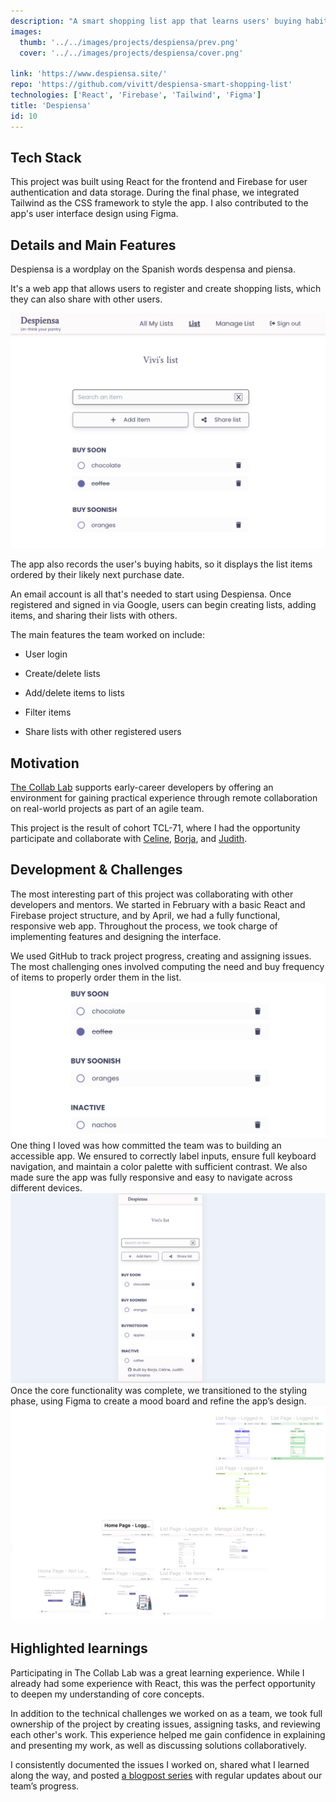 ```yaml
---
description: "A smart shopping list app that learns users' buying habits and helps them remember what they are likely to need to buy on their next trip to the store."
images: 
  thumb: '../../images/projects/despiensa/prev.png'
  cover: '../../images/projects/despiensa/cover.png'

link: 'https://www.despiensa.site/'
repo: 'https://github.com/vivitt/despiensa-smart-shopping-list'
technologies: ['React', 'Firebase', 'Tailwind', 'Figma']
title: 'Despiensa'
id: 10
---
```



## Tech Stack
This project was built using React for the frontend and Firebase for user authentication and data storage. During the final phase, we integrated Tailwind as the CSS framework to style the app. I also contributed to the app's user interface design using Figma.

## Details and Main Features
Despiensa is a wordplay on the Spanish words despensa and piensa.

It's a web app that allows users to register and create shopping lists, which they can also share with other users.

![](../../images/projects/despiensa/desktop.png)

The app also records the user's buying habits, so it displays the list items ordered by their likely next purchase date.

An email account is all that's needed to start using Despiensa. Once registered and signed in via Google, users can begin creating lists, adding items, and sharing their lists with others. 

The main features the team worked on include:

- User login

- Create/delete lists

- Add/delete items to lists

- Filter items

- Share lists with other registered users


## Motivation
[The Collab Lab](https://the-collab-lab.codes/) supports early-career developers by offering an environment for gaining practical experience through remote collaboration on real-world projects as part of an agile team.

This project is the result of cohort TCL-71, where I had the opportunity participate and collaborate with [Celine](https://github.com/ocsiddisco), [Borja](https://github.com/borjaMarti), and [Judith](https://github.com/BikeMouse).

## Development & Challenges
The most interesting part of this project was collaborating with other developers and mentors. We started in February with a basic React and Firebase project structure, and by April, we had a fully functional, responsive web app. Throughout the process, we took charge of implementing features and designing the interface.

We used GitHub to track project progress, creating and assigning issues.
The most challenging ones involved computing the need and buy frequency of items to properly order them in the list.
![](../../images/projects/despiensa/list.png)
One thing I loved was how committed the team was to building an accessible app. We ensured to correctly label inputs, ensure full keyboard navigation, and maintain a color palette with sufficient contrast.
We also made sure the app was fully responsive and easy to navigate across different devices.
![](../../images/projects/despiensa/mobile.png)
Once the core functionality was complete, we transitioned to the styling phase, using Figma to create a mood board and refine the app’s design.
![](../../images/projects/despiensa/figma.png)


## Highlighted learnings
Participating in The Collab Lab was a great learning experience. While I already had some experience with React, this was the perfect opportunity to deepen my understanding of core concepts.

In addition to the technical challenges we worked on as a team, we took full ownership of the project by creating issues, assigning tasks, and reviewing each other's work. This experience helped me gain confidence in explaining and presenting my work, as well as discussing solutions collaboratively.

I consistently documented the issues I worked on, shared what I learned along the way, and posted [a blogpost series](https://dev.to/vivitt/series/26359) with regular updates about our team’s progress.